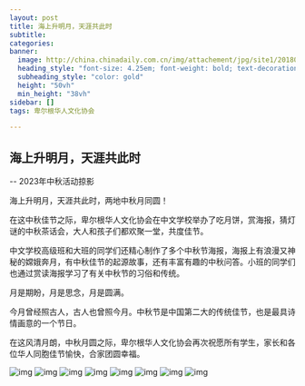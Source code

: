 ```yaml
---
layout: post
title: 海上升明月，天涯共此时
subtitle: 
categories:
banner:
  image: http://china.chinadaily.com.cn/img/attachement/jpg/site1/20180922/d8cb8a14fd991d10627c0c.jpg
  heading_style: "font-size: 4.25em; font-weight: bold; text-decoration: underline"
  subheading_style: "color: gold"
  height: "50vh"
  min_height: "38vh"
sidebar: []
tags: 卑尔根华人文化协会

---
```


## 海上升明月，天涯共此时

-- 2023年中秋活动掠影

海上升明月，天涯共此时，两地中秋月同圆！

在这中秋佳节之际，卑尔根华人文化协会在中文学校举办了吃月饼，赏海报，猜灯谜的中秋茶话会，大人和孩子们都欢聚一堂，共度佳节。

中文学校高级班和大班的同学们还精心制作了多个中秋节海报，海报上有浪漫又神秘的嫦娥奔月，有中秋佳节的起源故事，还有丰富有趣的中秋问答。小班的同学们也通过赏读海报学习了有关中秋节的习俗和传统。

月是期盼，月是思念，月是圆满。

今月曾经照古人，古人也曾照今月。中秋节是中国第二大的传统佳节，也是最具诗情画意的一个节日。

在这风清月朗，中秋月圆之际，卑尔根华人文化协会再次祝愿所有学生，家长和各位华人同胞佳节愉快，合家团圆幸福。

![img](../../../assets/images/zhongqiu/WechatIMG18.jpg)
![img](../../../assets/images/zhongqiu/IMG_20230930_103754.jpg)
![img](../../../assets/images/zhongqiu/IMG_20230930_103810.jpg)
![img](../../../assets/images/zhongqiu/IMG_20230930_103836.jpg)
![img](../../../assets/images/zhongqiu/IMG_20230930_103850.jpg)
![img](../../../assets/images/zhongqiu/IMG_20230930_103902.jpg)
![img](../../../assets/images/zhongqiu/IMG_20230930_103910.jpg)
![img](../../../assets/images/zhongqiu/IMG_20230930_103919.jpg)








